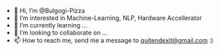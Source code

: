 - 👋 Hi, I’m @Bulgogi-Pizza
- 👀 I’m interested in Machine-Learning, NLP, Hardware Accellerator
- 🌱 I’m currently learning ...
- 💞️ I’m looking to collaborate on ...
- 📫 How to reach me, send me a message to quitendexit@gmail.com :)

<!---
Bulgogi-Pizza/Bulgogi-Pizza is a ✨ special ✨ repository because its `README.md` (this file) appears on your GitHub profile.
You can click the Preview link to take a look at your changes.
--->
